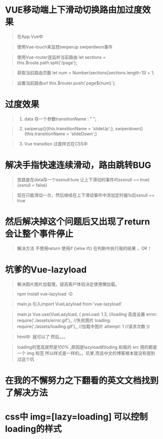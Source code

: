 # VUE移动端上下滑动切换路由加过度效果

> 在App.Vue中

> 使用Vue-touch来监控swiperup swiperdwon事件

> 使用Vue-router连监听当前路由 let sections = this.$route.path.split('/page');

> 获取当前路由页数 let num = Number(sections[sections.length-1]) + 1;

> 设置当前路由url this.$router.push(`page${num}`);

# 过度效果

> 1. data 存一个参数transitionName : " ";

> 2. swiperup(){this.transitionName = 'slideUp';}, swiperdown(){this.transitionName = 'slideDown';}

> 3. Vue transition 过度样式在CSS中 

# 解决手指快速连续滑动，路由跳转BUG

> 思路是在data存一个sssnull:ture 让上下滑动的事件if(sssnull == true){ssnull = false}

> 现在只能滑动一次，然后继续在上下滑动事件中添加定时器1s后ssnull == true

# 然后解决掉这个问题后又出现了return会让整个事件停止

> 解决方法 不使用return 使用if ()else if() 在判断中执行我的结果 ，OK！

# 坑爹的Vue-lazyload

> 解决图片图片加载慢，提高客户体验决定使用懒加载。

> npm install vue-lazyload -D

> main.js 引入import VueLazyload from 'vue-lazyload'

> main.js Vue.use(VueLazyload, {
  preLoad: 1.3, //loading 高度设置
  error: require('./assets/error.gif'),, //失败图片
  loading: require('./assets/loading.gif'),, //加载中图片
  attempt: 1 //请求次数
})

> html中 <img v-lazy=''> 就可以了 然后。。。

> loading的宽高居然是100% ,原因是lazyload的loding 和我的 src 用的都是一个 img 标签 所以样式是一样的。。坑爹,而且中文的博客根本就没有提到过这个坑

# 在我的不懈努力之下翻看的英文文档找到了解决方法

# css中 img=[lazy=loading] 可以控制loading的样式
